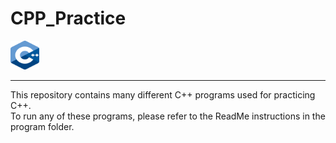 # CPP_Practice
<img src="cpp_logo.png" width="46" height="46">
<hr>
<p> This repository contains many different C++ programs used for practicing C++.<br>
To run any of these programs, please refer to the ReadMe instructions in the program folder.</p>
